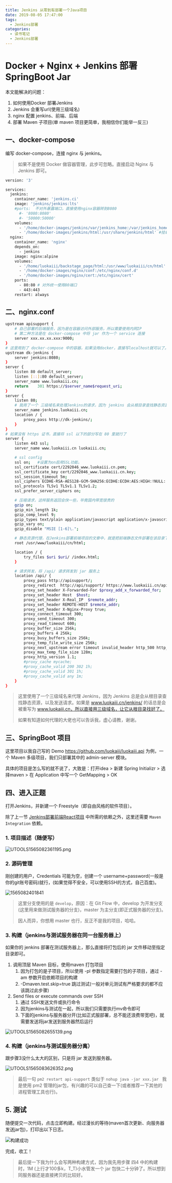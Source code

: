```yaml
---
title: Jenkins 从零到有部署一个Java项目
date: 2019-08-05 17:47:00
tags: 
  - Jenkins部署
categories:
  - 读书笔记
  - Jenkins部署
---
```

# Docker + Nginx + Jenkins 部署 SpringBoot Jar

本文能解决的问题：

1. 如何使用Docker 部署Jenkins
2. Jenkins 会重写url(使用三级域名)
3. nginx 配置 jenkins、前端、后端
4. 部署 Maven 子项目(单 maven 项目更简单，我相信你们能举一反三)

## 一、docker-compose

编写 docker-compose，连接 nginx 与 jenkins。

> 如果不是使用 Docker 做容器管理，此步可忽略。直接启动 Nginx 与 Jenkins 即可。

```sh
version: '3'

services:
  jenkins:
    container_name: 'jenkins.ci'
    image: 'jenkins/jenkins:lts'
    #ports:  不对外暴露端口，直接使用nginx容器转到8080
      #- '8080:8080'
      #- '50000:50000'
    volumes:
      - '/home/docker-images/jenkins/var/jenkins_home:/var/jenkins_home'
      - '/home/docker-images/jenkins/html:/usr/share/jenkins/html' #挂载编译打包后的存放路径
  nginx:
    container_name: 'nginx'
    depends_on:
      - jenkins
    image: nginx:alpine
    volumes:
      - '/home/luokaiii/backstage_page/html:/usr/www/luokaiii/cn/html'
      - '/home/docker-images/nginx/conf:/etc/nginx/conf.d'
      - '/home/docker-images/nginx/cert:/etc/nginx/cert'
    ports:
      - 80:80 # 对外统一使用80端口
      - 443:443
    restart: always

```

## 二、nginx.conf

```sh
upstream apisupport {
	# 自己部署的后端服务，因为是在容器访问外部服务，所以需要使用内网IP
	# 第二种方法是在 docker-compose 中将 jar 作为一个 service 连接
    server xxx.xx.xx.xxx:9000;
}
# 这里用到了 docker-compose 中的容器，如果没用docker，直接写localhost就可以了。
upstream dk-jenkins {
    server jenkins:8080;
}
server {
    listen 80 default_server;
    listen [::]:80 default_server;
    server_name www.luokaiii.cn;
    return    301 https://$server_name$request_uri; 
}
server {
    listen 80;
    # 我用了一个 三级域名来处理Jenkins的请求，因为 jenkins 会从根目录查找静态资源和发送请求，总是会重写url。
    server_name jenkins.luokaiii.cn;
    location / {
        proxy_pass http://dk-jenkins/;
    }
}
# 如果没有 https 证书，直接将 ssl 以下的部分写在 80 里就行了
server { 
    listen 443 ssl; 
    server_name www.luokaiii.cn luokaiii.cn; 

    # ssl config
    ssl on;   #设置为on启用SSL功能。
    ssl_certificate cert/2292046_www.luokaiii.cn.pem;
    ssl_certificate_key cert/2292046_www.luokaiii.cn.key;
    ssl_session_timeout 5m;
    ssl_ciphers ECDHE-RSA-AES128-GCM-SHA256:ECDHE:ECDH:AES:HIGH:!NULL:!aNULL:!MD5:!ADH:!RC4;
    ssl_protocols TLSv1 TLSv1.1 TLSv1.2;
    ssl_prefer_server_ciphers on; 

    # 压缩请求，这样服务返回会快一些，毕竟国内带宽很贵的
    gzip on;
    gzip_min_length 1k;
    gzip_comp_level 9;
    gzip_types text/plain application/javascript application/x-javascript text/css application/xml text/javascript application/x-httpd-php image/jpeg image/gif image/png;
    gzip_vary on;
    gzip_disable "MSIE [1-6]\.";

	# 静态资源代理，在Jenkins部署前端项目的文章中，就是把前端静态文件部署在该目录下，直接由nginx代理即可。
    root /usr/www/luokaiii/cn/html;

    location / {
        try_files $uri $uri/ /index.html;
    }

	# 请求转发，将 /api/ 请求转发到 jar 服务上
    location /api/ {
        proxy_pass http://apisupport/;
        proxy_redirect  http://api/support/ https://www.luokaiii.cn/api/;
        proxy_set_header X-Forwarded-For $proxy_add_x_forwarded_for;
        proxy_set_header Host  $host;
        proxy_set_header X-Real_IP  $remote_addr;
        proxy_set_header REMOTE-HOST $remote_addr;
        proxy_set_header X-Nginx-Proxy true;
        proxy_connect_timeout 300;
        proxy_send_timeout 300;
        proxy_read_timeout 600;
        proxy_buffer_size 256k;
        proxy_buffers 4 256k;
        proxy_busy_buffers_size 256k;
        proxy_temp_file_write_size 256k;
        proxy_next_upstream error timeout invalid_header http_500 http_502 http_503 http_504 http_404;
        proxy_max_temp_file_size 128m;
        proxy_http_version 1.1;
        #proxy_cache mycache;
        #proxy_cache_valid 200 302 1h;
        #proxy_cache_valid 301 1h;
        #proxy_cache_valid any 1m;
    }
}
```

> 这里使用了一个三级域名来代理 Jenkins，因为 Jenkins 总是会从根目录查找静态资源，以及发送请求。如果是 www.luokaiii.cn/jenkins/ 的话总是会被重写为 www.luokaiii.cn，所以直接用三级域名，让它从根目录找好了。
>
> 如果有知道如何代理的大佬也可以告诉我，虚心请教，谢谢。

## 三、SpringBoot 项目

这里项目以我自己写的 Demo [<https://github.com/luokaiii/luokaiii.api>](<https://github.com/luokaiii/luokaiii.api>) 为例，一个 Maven 多级项目，我们只部署其中的 admin-server 模块。

具体的项目是怎么写的就不说了，大致是：打开idea  > 新建 Spring Initializr > 选择maven > 在 Application 中写一个 GetMapping > OK

## 四、进入正题

打开Jenkins，并新建一个 Freestyle（即自由风格的软件项目）。

除了上一节 [Jenkins部署前端React项目](<https://www.jianshu.com/p/e34674f34242>) 中所需的依赖之外，这里还需要 `Maven Integration` 依赖。

### 1. 项目描述（随便写）

![UTOOLS1565082361195.png](https://i.loli.net/2019/08/06/3AErybK1UaCoXgv.png)

### 2. 源码管理

刚创建的用户，Credentials 可能为空，创建一个 username+password(一般是你的git账号密码)就行，(如果觉得不安全，可以使用SSH的方式，自己百度)。

![1565082401841](C:\Users\user\AppData\Roaming\Typora\typora-user-images\1565082401841.png)

> 这里分支使用的是 `develop`，原因：在 Git Flow 中，develop 为开发分支(这里用来做测试服务器的分支)，master 为主分支(即正式服务器的分支)。
>
> 因人而异，你想用 master 也行，反正不是我的项目，哈哈。

### 3. 构建（jenkins与测试服务器在同一台服务器上）

如果你的 jenkins 部署在测试服务器上，那么直接将打包后的 jar 文件移动至指定目录即可。

1. 调用顶层 Maven 目标，使用maven 打包项目
   1. 因为打包的是子项目，所以使用 -pl 参数指定需要打包的子项目，通过 -am 参数开启依赖项目的构建
   2. -Dmaven.test.skip=true 跳过测试(一般对单元测试有严格要求的都不应该跳过此步骤)
2. Send files or execute commands over SSH
   1. 通过 SSH发送文件或执行命令 
   2. 因为jenkins与测试在一起，所以我们只需要执行mv命令即可
   3. 下面的jenkins与服务器分开(比如正式服部署，总不能还浪费带宽吧)，就需要发送将jar发送到服务器然后运行

![UTOOLS1565082655139.png](https://i.loli.net/2019/08/06/nSx9yFpINqrEAlo.png)

>

### 4. 构建（jenkins与测试服务器分离）

跟步骤3没什么太大的区别，只是将 jar 发送到服务器。

![UTOOLS1565083626352.png](https://i.loli.net/2019/08/06/he49txiGX5PQgzT.png)

> 最后一句 `pm2 restart api-support` 类似于 `nohup java -jar xxx.jar ` 我是使用 pm2 管理的jar包，有兴趣的可以自己查一下(或者推荐一下其他的进程管理工具也行)。

## 5. 测试

随便提交一次代码，点击立即构建。经过漫长的等待(maven首次更新、向服务器发送jar包)，打印出以下日志。

![构建成功](https://i.loli.net/2019/08/06/GaonXC9TAKLF1wr.png)

完成，收工！

> 最后提一下我为什么会写两种构建方式，因为我先用步骤 四4 中的构建时，1M (上行才100多k，T_T)小水管发一个 jar 包快二十分钟了。所以想到同服务器还是直接拷贝的比较好。
